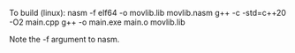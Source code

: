 To build (linux):
nasm -f elf64 -o movlib.lib movlib.nasm
g++ -c -std=c++20 -O2 main.cpp
g++ -o main.exe main.o movlib.lib

Note the -f argument to nasm.


